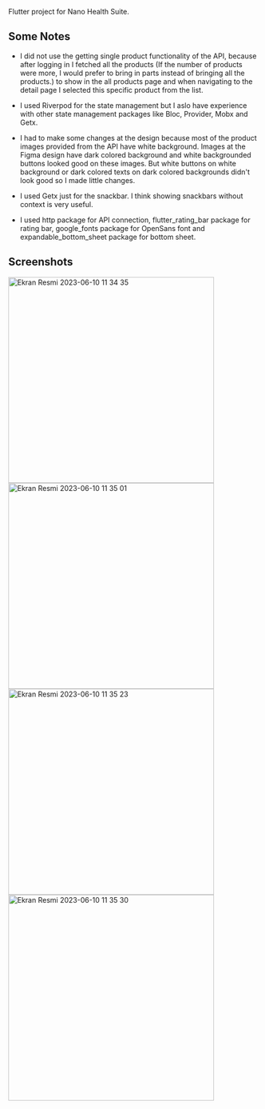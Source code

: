 Flutter project for Nano Health Suite.

## Some Notes

* I did not use the getting single product functionality of the API, because after logging in I fetched all the products (If the number of products were more, I would prefer to bring in parts instead of bringing all the products.) to show in the all products page and when navigating to the detail page I selected this specific product from the list.

* I used Riverpod for the state management but I aslo have experience with other state management packages like Bloc, Provider, Mobx and Getx.

* I had to make some changes at the design because most of the product images provided from the API have white background. Images at the Figma design have dark colored background and white backgrounded buttons looked good on these images. But white buttons on white background or dark colored texts on dark colored backgrounds didn't look good so I made little changes.

* I used Getx just for the snackbar. I think showing snackbars without context is very useful.

* I used http package for API connection, flutter_rating_bar package for rating bar, google_fonts package for OpenSans font and expandable_bottom_sheet package for bottom sheet.

## Screenshots

<img width="412" alt="Ekran Resmi 2023-06-10 11 34 35" src="https://github.com/kemalbayikk/nanohealth_task/assets/45203337/3ca395c0-f46c-4516-a039-457b47fb9b3f">
<img width="412" alt="Ekran Resmi 2023-06-10 11 35 01" src="https://github.com/kemalbayikk/nanohealth_task/assets/45203337/012432c0-000a-4ef1-9c35-91db3d0ae92d">
<img width="412" alt="Ekran Resmi 2023-06-10 11 35 23" src="https://github.com/kemalbayikk/nanohealth_task/assets/45203337/4e86fcd5-324f-4adc-b8ef-2b2636e8f317">
<img width="412" alt="Ekran Resmi 2023-06-10 11 35 30" src="https://github.com/kemalbayikk/nanohealth_task/assets/45203337/cd8968a7-87ca-460d-8acf-3372aebcefb4">


